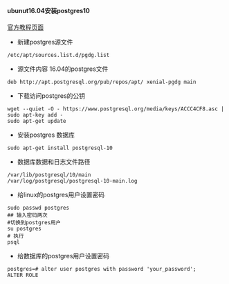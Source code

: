 #### ubunut16.04安装postgres10
[官方教程页面](https://www.postgresql.org/download/linux/ubuntu/)
+ 新建postgres源文件
```
/etc/apt/sources.list.d/pgdg.list
```
+ 源文件内容 16.04的postgres文件
```
deb http://apt.postgresql.org/pub/repos/apt/ xenial-pgdg main
```
+ 下载访问postgres的公钥
```
wget --quiet -O - https://www.postgresql.org/media/keys/ACCC4CF8.asc | sudo apt-key add -
sudo apt-get update
```
+ 安装postgres 数据库
```
sudo apt-get install postgresql-10
```
+ 数据库数据和日志文件路径
```
/var/lib/postgresql/10/main
/var/log/postgresql/postgresql-10-main.log
```
+ 给linux的postgres用户设置密码
```
sudo passwd postgres
## 输入密码两次
#切换到postgres用户
su postgres 
# 执行
psql
```
+ 给数据库的postgres用户设置密码
```
postgres=# alter user postgres with password 'your_password';
ALTER ROLE
```